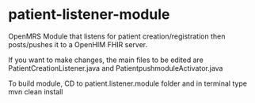 # patient-listener-module

OpenMRS Module that listens for patient creation/registration then posts/pushes it to a OpenHIM FHIR server.

If you want to make changes, the main files to be edited are PatientCreationListener.java and PatientpushmoduleActivator.java

To build module, CD to patient.listener.module folder and in terminal type mvn clean install
